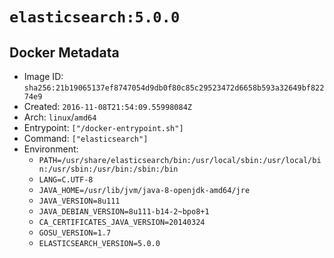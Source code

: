 # `elasticsearch:5.0.0`

## Docker Metadata

- Image ID: `sha256:21b19065137ef8747054d9db0f80c85c29523472d6658b593a32649bf82274e9`
- Created: `2016-11-08T21:54:09.55998084Z`
- Arch: `linux`/`amd64`
- Entrypoint: `["/docker-entrypoint.sh"]`
- Command: `["elasticsearch"]`
- Environment:
  - `PATH=/usr/share/elasticsearch/bin:/usr/local/sbin:/usr/local/bin:/usr/sbin:/usr/bin:/sbin:/bin`
  - `LANG=C.UTF-8`
  - `JAVA_HOME=/usr/lib/jvm/java-8-openjdk-amd64/jre`
  - `JAVA_VERSION=8u111`
  - `JAVA_DEBIAN_VERSION=8u111-b14-2~bpo8+1`
  - `CA_CERTIFICATES_JAVA_VERSION=20140324`
  - `GOSU_VERSION=1.7`
  - `ELASTICSEARCH_VERSION=5.0.0`

